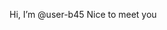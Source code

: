 Hi, I’m @user-b45
Nice to meet you
<!---
user-b45/user-b45 is a ✨ special ✨ repository because its `README.md` (this file) appears on your GitHub profile.
You can click the Preview link to take a look at your changes.
--->
